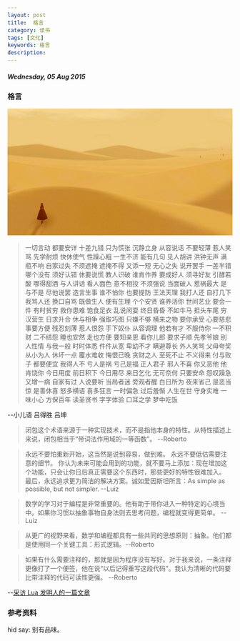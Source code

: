 ```yaml
---
layout: post
title:  格言
category: 读书
tags: [文化]
keywords: 格言
description: 
---
```


##### Wednesday, 05 Aug 2015

### 格言

![旅途](/../../assets/img/book/2015/Journey_39.jpg)

> 一切言动 都要安详 十差九错 只为慌张
沉静立身 从容说话 不要轻薄 惹人笑骂
先学耐烦 快休使气 性躁心粗 一生不济
能有几句 见人胡讲 洪钟无声 满瓶不响
自家过失 不须遮掩 遮掩不得 又添一短
无心之失 说开罢手 一差半错 哪个没有
须好认错 休要说慌 教人识破 谁肯作养
要成好人 须寻好友 引酵若酸 哪得甜酒
与人讲话 看人面色 意不相投 不须强说
当面破人 惹祸最大 是与不是 尽他说罢
造言生事 谁不怕你 也要提防 王法天理
我打人还 自打几下 我骂人还 换口自骂
既做生人 便有生理 个个安贤 谁养活你
世间艺业 要会一件 有时贫穷 救你患难
饱食足衣 乱说闲耍 终日昏昏 不如牛马
担头车尾 穷汉营生 日求升合 休与相争
强取巧图 只嫌不够 横来之物 要你承受
心要慈悲 事要方便 残忍刻薄 惹人恨怨
手下奴仆 从容调理 他若有才 不服侍你
一不积财 二不结怨 睡也安然 走也方便
要知亲恩 看你儿郎 要求子顺 先孝爷娘
别人性情 与我一般 时时体悉 件件从宽
卑幼不才 瞒避尊长 外人笑骂 父母夸奖
从小为人 休坏一点 覆水难收 悔恨已晚
贪财之人 至死不止 不义得来 付与败子
都要便宜 我得人不 亏人是祸 亏己是福
正人君子 邪人不喜 你又恶他 他肯饶你
今日用度 前日积下 今日用尽 来日乞化
无可奈何 只要安命 怨叹躁急 又增一病
自家有过 人说要听 当局者迷 旁观者醒
白日所为 夜来省己 是恶当惊 是善休喜
怒多横语 喜多狂言 一时偏急 过后羞惭
人生在世 守身实难 一味小心 方保百年
读圣贤书 字字体验 口耳之学 梦中吃饭

--小儿语 吕得胜 吕坤

> 闭包这个术语来源于一种实现技术，而不是指他本身的特性。从特性描述上来说，闭包相当于“带词法作用域的一等函数”。 --Roberto

> 永远不要怕重新开始，这当然是说到容易，做到难。
永远不要低估需要注意的细节。
你认为未来可能会用到的功能，就不要马上添加：现在增加这个功能，只会让你日后真正需要这个东西时，那些更好的特性很难加入。
最后，永远追求更为简洁的解决方案。诚如爱因斯坦所言：As simple as possible, but not simpler.
--Luiz

> 数学的学习对于编程是非常重要的。他有助于带你进入一种特定的心境当中。如果你习惯以抽象事物自身法则去思考问题，编程就变得更简单。
--Luiz

> 从更广的视野来看，数学和编程都具有一些共同的思想原则：抽象。他们都是使用同一个关键工具：形式逻辑。--Roberto

> 如果有什么需要注释的，那就是因为程序没有写好。对于我来说，一条注释更像打了一个便签，他在说“以后记得重写这段代码”。我认为清晰的代码要比带注释的代码可读性更强。
--Roberto

--[采访 Lua 发明人的一篇文章](http://blog.codingnow.com/2010/06/masterminds_of_programming_7_lua.html)

### 参考资料

hid say: 别有品味。

